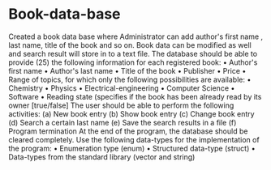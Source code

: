 # Book-data-base
Created a book data base where Administrator can add author's first name , last name, title of the book and so on.
Book data can be modified as well and search result will store in to a text file.
The database should be able to provide (25)
the following information for each registered book:
• Author's first name
• Author's last name
• Title of the book
• Publisher
• Price
• Range of topics, for which only the following possibilities are available:
• Chemistry
• Physics
• Electrical-engineering
• Computer Science
• Software
• Reading state (specifies if the book has been already read by its owner [true/false]
The user should be able to perform the following activities:
(a) New book entry
(b) Show book entry
(c) Change book entry
(d) Search a certain last name
(e) Save the search results in a file
(f) Program termination
At the end of the program, the database should be cleared completely.
Use the following data-types for the implementation of the program:
• Enumeration type (enum)
• Structured data-type (struct)
• Data-types from the standard library (vector and string)
 
